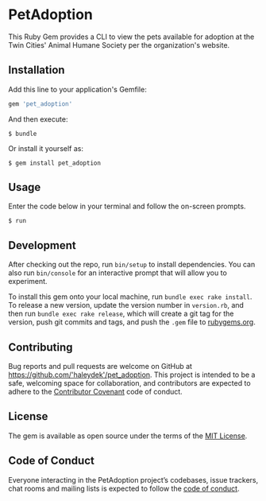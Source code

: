 # PetAdoption

This Ruby Gem provides a CLI to view the pets available for adoption at the Twin Cities' Animal Humane Society per the organization's website.

## Installation

Add this line to your application's Gemfile:

```ruby
gem 'pet_adoption'
```

And then execute:

    $ bundle

Or install it yourself as:

    $ gem install pet_adoption

## Usage

Enter the code below in your terminal and follow the on-screen prompts.

    $ run

## Development

After checking out the repo, run `bin/setup` to install dependencies. You can also run `bin/console` for an interactive prompt that will allow you to experiment.

To install this gem onto your local machine, run `bundle exec rake install`. To release a new version, update the version number in `version.rb`, and then run `bundle exec rake release`, which will create a git tag for the version, push git commits and tags, and push the `.gem` file to [rubygems.org](https://rubygems.org).

## Contributing

Bug reports and pull requests are welcome on GitHub at https://github.com/'haleydek'/pet_adoption. This project is intended to be a safe, welcoming space for collaboration, and contributors are expected to adhere to the [Contributor Covenant](http://contributor-covenant.org) code of conduct.

## License

The gem is available as open source under the terms of the [MIT License](https://opensource.org/licenses/MIT).

## Code of Conduct

Everyone interacting in the PetAdoption project’s codebases, issue trackers, chat rooms and mailing lists is expected to follow the [code of conduct](https://github.com/'haleydek'/pet_adoption/blob/master/CODE_OF_CONDUCT.md).
